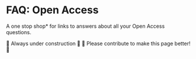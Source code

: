 # FAQ: Open Access

A one stop shop* for links to answers about all your Open Access questions.

:construction: Always under construction :construction:
:raised_hands: Please contribute to make this page better! :raised_hands:

